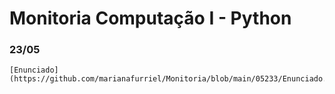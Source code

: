 # Monitoria Computação I - Python

### 23/05
    [Enunciado](https://github.com/marianafurriel/Monitoria/blob/main/05233/Enunciado.md)